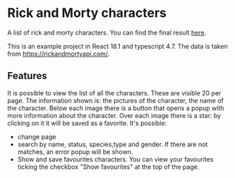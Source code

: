 # Rick and Morty characters
A list of rick and morty characters. You can find the final result [here](https://dinuovos.github.io/rick-and-morty-characters/).

This is an example project in React 18.1 and typescript 4.7.
The data is taken from https://rickandmortyapi.com/.
## Features
It is possible to view the list of all the characters.
These are visible 20 per page. The information shown is: the pictures of the character, the name of the character.
Below each image there is a button that opens a popup with more information about the character.
Over each image there is a star: by clicking on it it will be saved as a favorite.
It's possible:
- change page
- search by name, status, species,type and gender. If there are not matches, an error popup will be shown.
- Show and save favourites characters. You can view your favourites ticking the checkbox "Show favourites" at the top of the page.